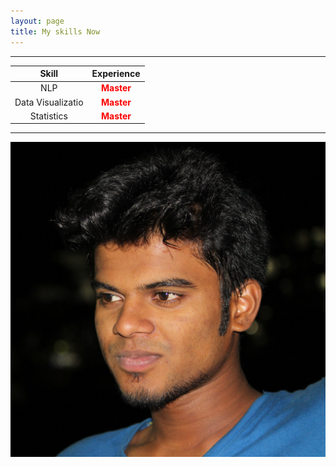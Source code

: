 ```yaml
---
layout: page
title: My skills Now
---
```


---

| Skill             | Experience    |
|:-----------------:|:-------------:|
|          NLP      | <b style='color:red'>Master</b> |
| Data Visualizatio | <b style='color:red'>Master</b> |
| Statistics        | <b style='color:red'>Master</b> |

---

<a href="https://talk.commonmark.org/t/make-image-act-as-a-hyperlink/2805/9">![Name of image](/assets/img/profile.jpg)</a>
